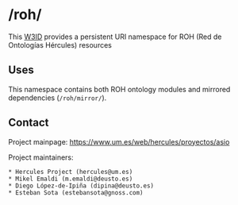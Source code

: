 # /roh/

This [W3ID](https://w3id.org/) provides a persistent URI namespace for ROH (Red de Ontologías Hércules) resources

## Uses

This namespace contains both ROH ontology modules and mirrored dependencies (``/roh/mirror/``).

## Contact

Project mainpage: https://www.um.es/web/hercules/proyectos/asio

Project maintainers:

    * Hercules Project (hercules@um.es)
    * Mikel Emaldi (m.emaldi@deusto.es)
    * Diego López-de-Ipiña (dipina@deusto.es)
    * Esteban Sota (estebansota@gnoss.com)